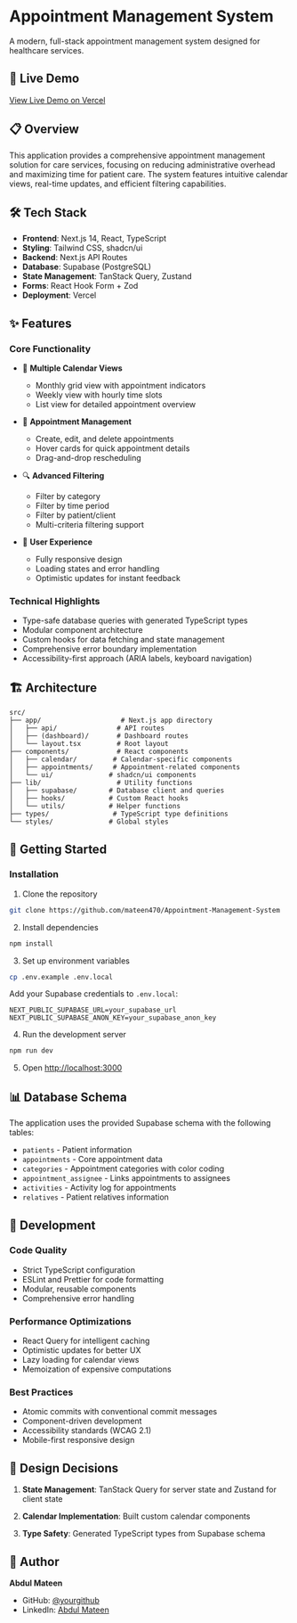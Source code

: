 # Appointment Management System

A modern, full-stack appointment management system designed for healthcare services.

## 🚀 Live Demo

[View Live Demo on Vercel](https://your-vercel-url.vercel.app)

## 📋 Overview

This application provides a comprehensive appointment management solution for care services, focusing on reducing administrative overhead and maximizing time for patient care. The system features intuitive calendar views, real-time updates, and efficient filtering capabilities.

## 🛠️ Tech Stack

- **Frontend**: Next.js 14, React, TypeScript
- **Styling**: Tailwind CSS, shadcn/ui
- **Backend**: Next.js API Routes
- **Database**: Supabase (PostgreSQL)
- **State Management**: TanStack Query, Zustand
- **Forms**: React Hook Form + Zod
- **Deployment**: Vercel

## ✨ Features

### Core Functionality
- 📅 **Multiple Calendar Views**
  - Monthly grid view with appointment indicators
  - Weekly view with hourly time slots
  - List view for detailed appointment overview

- 📝 **Appointment Management**
  - Create, edit, and delete appointments
  - Hover cards for quick appointment details
  - Drag-and-drop rescheduling 

- 🔍 **Advanced Filtering**
  - Filter by category
  - Filter by time period
  - Filter by patient/client
  - Multi-criteria filtering support

- 🎨 **User Experience**
  - Fully responsive design
  - Loading states and error handling
  - Optimistic updates for instant feedback

### Technical Highlights
- Type-safe database queries with generated TypeScript types
- Modular component architecture
- Custom hooks for data fetching and state management
- Comprehensive error boundary implementation
- Accessibility-first approach (ARIA labels, keyboard navigation)

## 🏗️ Architecture

```
src/
├── app/                    # Next.js app directory
│   ├── api/               # API routes
│   ├── (dashboard)/       # Dashboard routes
│   └── layout.tsx         # Root layout
├── components/            # React components
│   ├── calendar/         # Calendar-specific components
│   ├── appointments/     # Appointment-related components
│   └── ui/              # shadcn/ui components
├── lib/                   # Utility functions
│   ├── supabase/        # Database client and queries
│   ├── hooks/           # Custom React hooks
│   └── utils/           # Helper functions
├── types/                # TypeScript type definitions
└── styles/              # Global styles
```

## 🚦 Getting Started
### Installation

1. Clone the repository
```bash
git clone https://github.com/mateen470/Appointment-Management-System
```

2. Install dependencies
```bash
npm install
```

3. Set up environment variables
```bash
cp .env.example .env.local
```

Add your Supabase credentials to `.env.local`:
```
NEXT_PUBLIC_SUPABASE_URL=your_supabase_url
NEXT_PUBLIC_SUPABASE_ANON_KEY=your_supabase_anon_key
```

4. Run the development server
```bash
npm run dev
```

5. Open [http://localhost:3000](http://localhost:3000)

## 📊 Database Schema

The application uses the provided Supabase schema with the following tables:
- `patients` - Patient information
- `appointments` - Core appointment data
- `categories` - Appointment categories with color coding
- `appointment_assignee` - Links appointments to assignees
- `activities` - Activity log for appointments
- `relatives` - Patient relatives information

## 🧪 Development

### Code Quality
- Strict TypeScript configuration
- ESLint and Prettier for code formatting
- Modular, reusable components
- Comprehensive error handling

### Performance Optimizations
- React Query for intelligent caching
- Optimistic updates for better UX
- Lazy loading for calendar views
- Memoization of expensive computations

### Best Practices
- Atomic commits with conventional commit messages
- Component-driven development
- Accessibility standards (WCAG 2.1)
- Mobile-first responsive design

## 📝 Design Decisions

1. **State Management**: TanStack Query for server state and Zustand for client state

2. **Calendar Implementation**: Built custom calendar components 

3. **Type Safety**: Generated TypeScript types from Supabase schema 

## 👤 Author

**Abdul Mateen**
- GitHub: [@yourgithub](https://github.com/mateen470)
- LinkedIn: [Abdul Mateen](https://www.linkedin.com/in/abdul-mateen48/)